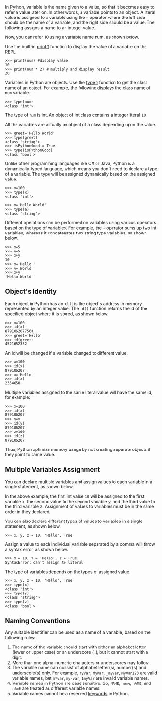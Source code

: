 In Python, variable is the name given to a value, so that it becomes easy to refer a value later on. In other words, a variable points to an object. A literal value is assigned to a variable using the `=` operator where the left side should be the name of a variable, and the right side should be a value. The following assigns a name to an integer value.

Now, you can refer 10 using a variable name num, as shown below.

Use the built-in [print()](https://www.tutorialsteacher.com/python/print-function) function to display the value of a variable on the [REPL](https://www.tutorialsteacher.com/python/python-interective-shell).

    >>> print(num) #display value
    10
    >>> print(num * 2) # multiply and display result
    20
    

Variables in Python are objects. Use the [type()](https://www.tutorialsteacher.com/python/type-method) function to get the class name of an object. For example, the following displays the class name of `num` variable.

    >>> type(num)
    <class 'int'>
    

The type of `num` is int. An object of int class contains a integer literal `10`.

All the variables are actually an object of a class depending upon the value.

    >>> greet='Hello World'
    >>> type(greet)
    <class 'string'>
    >>> isPythonGood = True
    >>> type(isPythonGood)
    <class 'bool'>
    

Unlike other programming languages like C# or Java, Python is a dynamically-typed language, which means you don't need to declare a type of a variable. The type will be assigned dynamically based on the assigned value.

    >>> x=100
    >>> type(x)
    <class 'int'>
    
    >>> x='Hello World'
    >>> type(a)
    <class 'string'>
    

Different operations can be performed on variables using various operators based on the type of variables. For example, the `+` operator sums up two int variables, whereas it concatenates two string type variables, as shown below.

    >>> x=5
    >>> y=5
    >>> x+y
    10
    >>> x='Hello '
    >>> y='World'
    >>> x+y
    'Hello World'
    

## Object's Identity

Each object in Python has an id. It is the object's address in memory represented by an integer value. The `id()` function returns the id of the specified object where it is stored, as shown below.

    >>> x=100
    >>> id(x)
    8791062077568
    >>> greet='Hello'
    >>> id(greet)
    4521652332
    

An id will be changed if a variable changed to different value.

    >>> x=100
    >>> id(x)
    879106207
    >>> x='Hello'
    >>> id(x)
    2354658
    

Multiple variables assigned to the same literal value will have the same id, for example:

    >>> x=100
    >>> id(x)
    879106207
    >>> y=x
    >>> id(y)
    879106207
    >>> z=100
    >>> id(z)
    879106207
    

Thus, Python optimize memory usage by not creating separate objects if they point to same value.

## Multiple Variables Assignment

You can declare multiple variables and assign values to each variable in a single statement, as shown below.

In the above example, the first int value `10` will be assigned to the first variable x, the second value to the second variable y, and the third value to the third variable z. Assignment of values to variables must be in the same order in they declared.

You can also declare different types of values to variables in a single statement, as shown below.

    >>> x, y, z = 10, 'Hello', True
    

Assign a value to each individual variable separated by a comma will throw a syntax error, as shown below.

    >>> x = 10, y = 'Hello', z = True
    SyntaxError: can't assign to literal
    

The type of variables depends on the types of assigned value.

    >>> x, y, z = 10, 'Hello', True
    >>> type(x)
    <class 'int'>
    >>> type(y)
    <class 'string'>
    >>> type(z)
    <class 'bool'>
    

## Naming Conventions

Any suitable identifier can be used as a name of a variable, based on the following rules:

1.  The name of the variable should start with either an alphabet letter (lower or upper case) or an underscore (\_), but it cannot start with a digit.
2.  More than one alpha-numeric characters or underscores may follow.
3.  The variable name can consist of alphabet letter(s), number(s) and underscore(s) only. For example, `myVar`, `MyVar`, `_myVar`, `MyVar123` are valid variable names, but `m*var`, `my-var`, `1myVar` are invalid variable names.
4.  Variable names in Python are case sensitive. So, `NAME`, `name`, `nAME`, and `nAmE` are treated as different variable names.
5.  Variable names cannot be a reserved [keywords](https://www.tutorialsteacher.com/python/python-keywords) in Python.